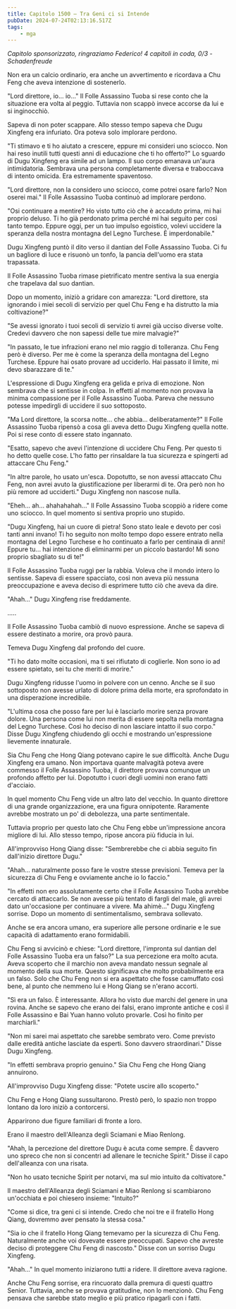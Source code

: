 ```yaml
---
title: Capitolo 1500 – Tra Geni ci si Intende
pubDate: 2024-07-24T02:13:16.517Z
tags:
    - mga
---
```



<em>Capitolo sponsorizzato, ringraziamo Federico!
4 capitoli in coda, 0/3
-Schadenfreude</em>


Non era un calcio ordinario, era anche un avvertimento e ricordava a Chu Feng che aveva intenzione di sostenerlo.


"Lord direttore, io... io..." Il Folle Assassino Tuoba si rese conto che la situazione era volta al peggio. Tuttavia non scappò invece accorse da lui e si inginocchiò.


Sapeva di non poter scappare. Allo stesso tempo sapeva che Dugu Xingfeng era infuriato. Ora poteva solo implorare perdono.


"Ti stimavo e ti ho aiutato a crescere, eppure mi consideri uno sciocco. Non hai reso inutili tutti questi anni di educazione che ti ho offerto?" Lo sguardo di Dugu Xingfeng era simile ad un lampo. Il suo corpo emanava un'aura intimidatoria. Sembrava una persona completamente diversa e traboccava di intento omicida. Era estremamente spaventoso.


"Lord direttore, non la considero uno sciocco, come potrei osare farlo? Non oserei mai." Il Folle Assassino Tuoba continuò ad implorare perdono.


"Osi continuare a mentire? Ho visto tutto ciò che è accaduto prima, mi hai proprio deluso. Ti ho già perdonato prima perché mi hai seguito per così tanto tempo. Eppure oggi, per un tuo impulso egoistico, volevi uccidere la speranza della nostra montagna del Legno Turchese. È imperdonabile."


Dugu Xingfeng puntò il dito verso il dantian del Folle Assassino Tuoba. Ci fu un bagliore di luce e risuonò un tonfo, la pancia dell'uomo era stata trapassata.


Il Folle Assassino Tuoba rimase pietrificato mentre sentiva la sua energia che trapelava dal suo dantian.


Dopo un momento, iniziò a gridare con amarezza: "Lord direttore, sta ignorando i miei secoli di servizio per quel Chu Feng e ha distrutto la mia coltivazione?"


"Se avessi ignorato i tuoi secoli di servizio ti avrei già ucciso diverse volte. Credevi davvero che non sapessi delle tue mire malvagie?"


"In passato, le tue infrazioni erano nel mio raggio di tolleranza. Chu Feng però è diverso. Per me è come la speranza della montagna del Legno Turchese. Eppure hai osato provare ad ucciderlo. Hai passato il limite, mi devo sbarazzare di te."


L'espressione di Dugu Xingfeng era gelida e priva di emozione. Non sembrava che si sentisse in colpa. In effetti al momento non provava la minima compassione per il Folle Assassino Tuoba. Pareva che nessuno potesse impedirgli di uccidere il suo sottoposto.


"Ma Lord direttore, la scorsa notte... che abbia... deliberatamente?" Il Folle Assassino Tuoba ripensò a cosa gli aveva detto Dugu Xingfeng quella notte. Poi si rese conto di essere stato ingannato.


"Esatto, sapevo che avevi l'intenzione di uccidere Chu Feng. Per questo ti ho detto quelle cose. L'ho fatto per rinsaldare la tua sicurezza e spingerti ad attaccare Chu Feng."


"In altre parole, ho usato un'esca. Dopotutto, se non avessi attaccato Chu Feng, non avrei avuto la giustificazione per liberarmi di te. Ora però non ho più remore ad ucciderti." Dugu Xingfeng non nascose nulla.


"Eheh... ah... ahahahahah..." Il Folle Assassino Tuoba scoppiò a ridere come uno sciocco. In quel momento si sentiva proprio uno stupido.


"Dugu Xingfeng, hai un cuore di pietra! Sono stato leale e devoto per così tanti anni invano! Ti ho seguito non molto tempo dopo essere entrato nella montagna del Legno Turchese e ho continuato a farlo per centinaia di anni! Eppure tu... hai intenzione di eliminarmi per un piccolo bastardo! Mi sono proprio sbagliato su di te!"


Il Folle Assassino Tuoba ruggì per la rabbia. Voleva che il mondo intero lo sentisse. Sapeva di essere spacciato, così non aveva più nessuna preoccupazione e aveva deciso di esprimere tutto ciò che aveva da dire.


"Ahah..." Dugu Xingfeng rise freddamente.


.....


Il Folle Assassino Tuoba cambiò di nuovo espressione. Anche se sapeva di essere destinato a morire, ora provò paura.


Temeva Dugu Xingfeng dal profondo del cuore.


"Ti ho dato molte occasioni, ma ti sei rifiutato di coglierle. Non sono io ad essere spietato, sei tu che meriti di morire."


Dugu Xingfeng ridusse l'uomo in polvere con un cenno. Anche se il suo sottoposto non avesse urlato di dolore prima della morte, era sprofondato in una disperazione incredibile.


"L'ultima cosa che posso fare per lui è lasciarlo morire senza provare dolore. Una persona come lui non merita di essere sepolta nella montagna del Legno Turchese. Così ho deciso di non lasciare intatto il suo corpo." Disse Dugu Xingfeng chiudendo gli occhi e mostrando un'espressione lievemente innaturale.


Sia Chu Feng che Hong Qiang potevano capire le sue difficoltà. Anche Dugu Xingfeng era umano. Non importava quante malvagità poteva avere commesso il Folle Assassino Tuoba, il direttore provava comunque un profondo affetto per lui. Dopotutto i cuori degli uomini non erano fatti d'acciaio.


In quel momento Chu Feng vide un altro lato del vecchio. In quanto direttore di una grande organizzazione, era una figura onnipotente. Raramente avrebbe mostrato un po' di debolezza, una parte sentimentale.


Tuttavia proprio per questo lato che Chu Feng ebbe un'impressione ancora migliore di lui. Allo stesso tempo, ripose ancora più fiducia in lui.


All'improvviso Hong Qiang disse: "Sembrerebbe che ci abbia seguito fin dall'inizio direttore Dugu."


"Ahah... naturalmente posso fare le vostre stesse previsioni. Temeva per la sicurezza di Chu Feng e ovviamente anche io lo faccio."


"In effetti non ero assolutamente certo che il Folle Assassino Tuoba avrebbe cercato di attaccarlo. Se non avesse più tentato di fargli del male, gli avrei dato un'occasione per continuare a vivere. Ma ahimè..." Dugu Xingfeng sorrise. Dopo un momento di sentimentalismo, sembrava sollevato.


Anche se era ancora umano, era superiore alle persone ordinarie e le sue capacità di adattamento erano formidabili.


Chu Feng si avvicinò e chiese: "Lord direttore, l'impronta sul dantian del Folle Assassino Tuoba era un falso?" La sua percezione era molto acuta. Aveva scoperto che il marchio non aveva mandato nessun segnale al momento della sua morte. Questo significava che molto probabilmente era un falso. Solo che Chu Feng non si era aspettato che fosse camuffato così bene, al punto che nemmeno lui e Hong Qiang se n'erano accorti.


"Sì era un falso. È interessante. Allora ho visto due marchi del genere in una rovina. Anche se sapevo che erano dei falsi, erano impronte antiche e così il Folle Assassino e Bai Yuan hanno voluto provarle. Così ho finito per marchiarli."


"Non mi sarei mai aspettato che sarebbe sembrato vero. Come previsto dalle eredità antiche lasciate da esperti. Sono davvero straordinari." Disse Dugu Xingfeng.


"In effetti sembrava proprio genuino." Sia Chu Feng che Hong Qiang annuirono.


All'improvviso Dugu Xingfeng disse: "Potete uscire allo scoperto."


Chu Feng e Hong Qiang sussultarono. Prestò però, lo spazio non troppo lontano da loro iniziò a contorcersi.


Apparirono due figure familiari di fronte a loro.


Erano il maestro dell'Alleanza degli Sciamani e Miao Renlong.


"Ahah, la percezione del direttore Dugu è acuta come sempre. È davvero uno spreco che non si concentri ad allenare le tecniche Spirit." Disse il capo dell'alleanza con una risata.


"Non ho usato tecniche Spirit per notarvi, ma sul mio intuito da coltivatore."


Il maestro dell'Alleanza degli Sciamani e Miao Renlong si scambiarono un'occhiata e poi chiesero insieme: "Intuito?"


"Come si dice, tra geni ci si intende. Credo che noi tre e il fratello Hong Qiang, dovremmo aver pensato la stessa cosa."


"Sia io che il fratello Hong Qiang temevamo per la sicurezza di Chu Feng. Naturalmente anche voi dovevate essere preoccupati. Sapevo che avreste deciso di proteggere Chu Feng di nascosto." Disse con un sorriso Dugu Xingfeng.


"Ahah..." In quel momento iniziarono tutti a ridere. Il direttore aveva ragione.


Anche Chu Feng sorrise, era rincuorato dalla premura di questi quattro Senior. Tuttavia, anche se provava gratitudine, non lo menzionò. Chu Feng pensava che sarebbe stato meglio e più pratico ripagarli con i fatti.


